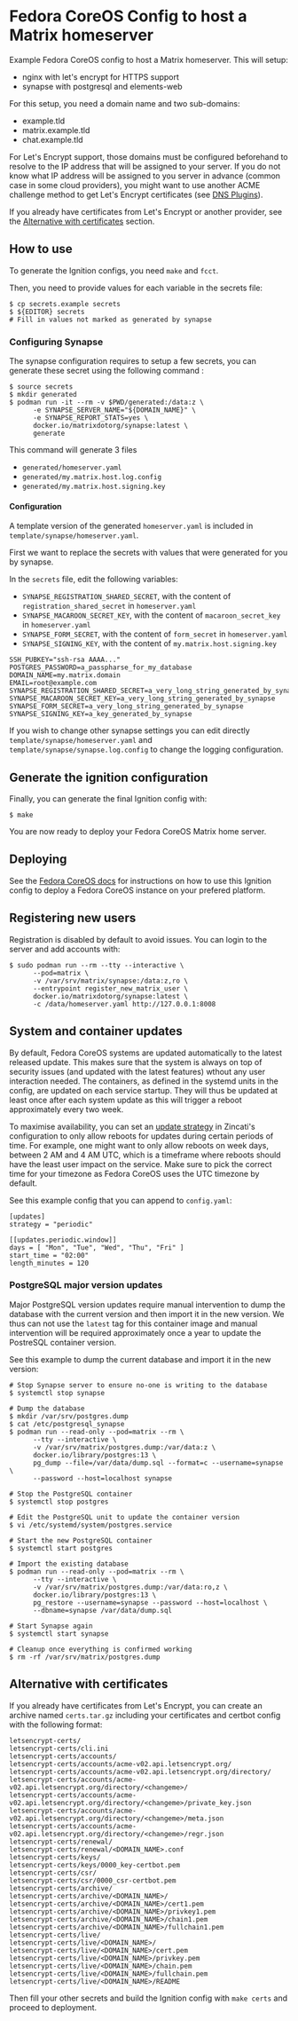 # Fedora CoreOS Config to host a Matrix homeserver

Example Fedora CoreOS config to host a Matrix homeserver. This will setup:
  * nginx with let's encrypt for HTTPS support
  * synapse with postgresql and elements-web

For this setup, you need a domain name and two sub-domains:
  * example.tld
  * matrix.example.tld
  * chat.example.tld

For Let's Encrypt support, those domains must be configured beforehand to
resolve to the IP address that will be assigned to your server. If you do not
know what IP address will be assigned to you server in advance (common case in
some cloud providers), you might want to use another ACME challenge method to
get Let's Encrypt certificates (see [DNS Plugins][plugins]).

If you already have certificates from Let's Encrypt or another provider, see
the [Alternative with certificates](#alternative-with-certificates) section.


## How to use

To generate the Ignition configs, you need `make` and `fcct`.

Then, you need to provide values for each variable in the secrets file:

```
$ cp secrets.example secrets
$ ${EDITOR} secrets
# Fill in values not marked as generated by synapse
```

### Configuring Synapse

The synapse configuration requires to setup a few secrets, you can generate these secret using
the following command :

```
$ source secrets
$ mkdir generated
$ podman run -it --rm -v $PWD/generated:/data:z \
      -e SYNAPSE_SERVER_NAME="${DOMAIN_NAME}" \
      -e SYNAPSE_REPORT_STATS=yes \
      docker.io/matrixdotorg/synapse:latest \
      generate
```
This command will generate 3 files

- `generated/homeserver.yaml`
- `generated/my.matrix.host.log.config`
- `generated/my.matrix.host.signing.key`

#### Configuration

A template version of the generated `homeserver.yaml` is included in
`template/synapse/homeserver.yaml`.

First we want to replace the secrets with values that were generated for you by
synapse.

In the `secrets` file, edit the following variables:

- `SYNAPSE_REGISTRATION_SHARED_SECRET`, with the content of
  `registration_shared_secret` in `homeserver.yaml`
- `SYNAPSE_MACAROON_SECRET_KEY`, with the content of `macaroon_secret_key` in
  `homeserver.yaml`
- `SYNAPSE_FORM_SECRET`, with the content of `form_secret` in `homeserver.yaml`
- `SYNAPSE_SIGNING_KEY`, with the content of `my.matrix.host.signing.key`

```
SSH_PUBKEY="ssh-rsa AAAA..."
POSTGRES_PASSWORD=a_passpharse_for_my_database
DOMAIN_NAME=my.matrix.domain
EMAIL=root@example.com
SYNAPSE_REGISTRATION_SHARED_SECRET=a_very_long_string_generated_by_synapse
SYNAPSE_MACAROON_SECRET_KEY=a_very_long_string_generated_by_synapse
SYNAPSE_FORM_SECRET=a_very_long_string_generated_by_synapse
SYNAPSE_SIGNING_KEY=a_key_generated_by_synapse
```

If you wish to change other synapse settings you can edit directly
`template/synapse/homeserver.yaml` and `template/synapse/synapse.log.config` to
change the logging configuration.

## Generate the ignition configuration

Finally, you can generate the final Ignition config with:

```
$ make
```

You are now ready to deploy your Fedora CoreOS Matrix home server.

## Deploying

See the [Fedora CoreOS docs][deploy] for instructions on how to use this
Ignition config to deploy a Fedora CoreOS instance on your prefered platform.

## Registering new users

Registration is disabled by default to avoid issues. You can login to the
server and add accounts with:

```
$ sudo podman run --rm --tty --interactive \
      --pod=matrix \
      -v /var/srv/matrix/synapse:/data:z,ro \
      --entrypoint register_new_matrix_user \
      docker.io/matrixdotorg/synapse:latest \
      -c /data/homeserver.yaml http://127.0.0.1:8008
```

## System and container updates

By default, Fedora CoreOS systems are updated automatically to the latest
released update. This makes sure that the system is always on top of security
issues (and updated with the latest features) wthout any user interaction
needed. The containers, as defined in the systemd units in the config, are
updated on each service startup. They will thus be updated at least once after
each system update as this will trigger a reboot approximately every two week.

To maximise availability, you can set an [update strategy][updates] in
Zincati's configuration to only allow reboots for updates during certain
periods of time.  For example, one might want to only allow reboots on week
days, between 2 AM and 4 AM UTC, which is a timeframe where reboots should have
the least user impact on the service. Make sure to pick the correct time for
your timezone as Fedora CoreOS uses the UTC timezone by default.

See this example config that you can append to `config.yaml`:

```
[updates]
strategy = "periodic"

[[updates.periodic.window]]
days = [ "Mon", "Tue", "Wed", "Thu", "Fri" ]
start_time = "02:00"
length_minutes = 120
```

### PostgreSQL major version updates

Major PostgreSQL version updates require manual intervention to dump the
database with the current version and then import it in the new version. We
thus can not use the `latest` tag for this container image and manual
intervention will be required approximately once a year to update the PostreSQL
container version.

See this example to dump the current database and import it in the new version:

```
# Stop Synapse server to ensure no-one is writing to the database
$ systemctl stop synapse

# Dump the database
$ mkdir /var/srv/postgres.dump
$ cat /etc/postgresql_synapse
$ podman run --read-only --pod=matrix --rm \
      --tty --interactive \
      -v /var/srv/matrix/postgres.dump:/var/data:z \
      docker.io/library/postgres:13 \
      pg_dump --file=/var/data/dump.sql --format=c --username=synapse \
      --password --host=localhost synapse

# Stop the PostgreSQL container
$ systemctl stop postgres

# Edit the PostgreSQL unit to update the container version
$ vi /etc/systemd/system/postgres.service

# Start the new PostgreSQL container
$ systemctl start postgres

# Import the existing database
$ podman run --read-only --pod=matrix --rm \
      --tty --interactive \
      -v /var/srv/matrix/postgres.dump:/var/data:ro,z \
      docker.io/library/postgres:13 \
      pg_restore --username=synapse --password --host=localhost \
      --dbname=synapse /var/data/dump.sql

# Start Synapse again
$ systemctl start synapse

# Cleanup once everything is confirmed working
$ rm -rf /var/srv/matrix/postgres.dump
```

## Alternative with certificates

If you already have certificates from Let's Encrypt, you can create an archive
named `certs.tar.gz` including your certificates and certbot config with the
following format:

```
letsencrypt-certs/
letsencrypt-certs/cli.ini
letsencrypt-certs/accounts/
letsencrypt-certs/accounts/acme-v02.api.letsencrypt.org/
letsencrypt-certs/accounts/acme-v02.api.letsencrypt.org/directory/
letsencrypt-certs/accounts/acme-v02.api.letsencrypt.org/directory/<changeme>/
letsencrypt-certs/accounts/acme-v02.api.letsencrypt.org/directory/<changeme>/private_key.json
letsencrypt-certs/accounts/acme-v02.api.letsencrypt.org/directory/<changeme>/meta.json
letsencrypt-certs/accounts/acme-v02.api.letsencrypt.org/directory/<changeme>/regr.json
letsencrypt-certs/renewal/
letsencrypt-certs/renewal/<DOMAIN_NAME>.conf
letsencrypt-certs/keys/
letsencrypt-certs/keys/0000_key-certbot.pem
letsencrypt-certs/csr/
letsencrypt-certs/csr/0000_csr-certbot.pem
letsencrypt-certs/archive/
letsencrypt-certs/archive/<DOMAIN_NAME>/
letsencrypt-certs/archive/<DOMAIN_NAME>/cert1.pem
letsencrypt-certs/archive/<DOMAIN_NAME>/privkey1.pem
letsencrypt-certs/archive/<DOMAIN_NAME>/chain1.pem
letsencrypt-certs/archive/<DOMAIN_NAME>/fullchain1.pem
letsencrypt-certs/live/
letsencrypt-certs/live/<DOMAIN_NAME>/
letsencrypt-certs/live/<DOMAIN_NAME>/cert.pem
letsencrypt-certs/live/<DOMAIN_NAME>/privkey.pem
letsencrypt-certs/live/<DOMAIN_NAME>/chain.pem
letsencrypt-certs/live/<DOMAIN_NAME>/fullchain.pem
letsencrypt-certs/live/<DOMAIN_NAME>/README
```

Then fill your other secrets and build the Ignition config with `make certs`
and proceed to deployment.

[deploy]: https://docs.fedoraproject.org/en-US/fedora-coreos/getting-started/
[plugins]: https://certbot.eff.org/docs/using.html#dns-plugins
[updates]: https://coreos.github.io/zincati/usage/updates-strategy/#periodic-strategy
